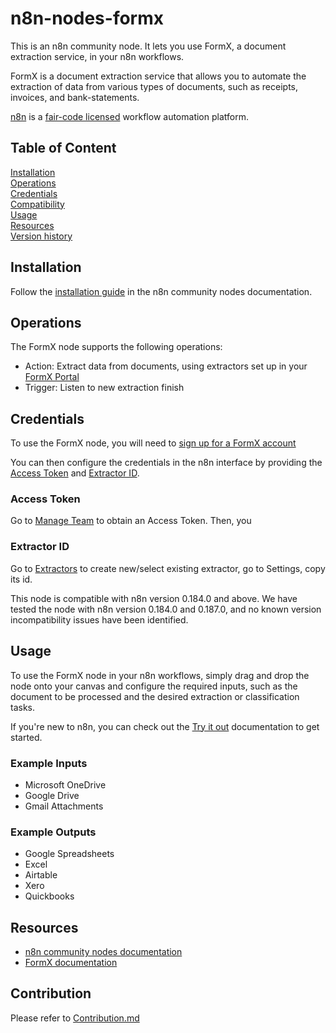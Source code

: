 # n8n-nodes-formx

This is an n8n community node. It lets you use FormX, a document extraction service, in your n8n workflows.

FormX is a document extraction service that allows you to automate the extraction of data from various types of documents, such as receipts, invoices, and bank-statements.

[n8n](https://n8n.io/) is a [fair-code licensed](https://docs.n8n.io/reference/license/) workflow automation platform.

## Table of Content
[Installation](#installation)  
[Operations](#operations)  
[Credentials](#credentials)  
[Compatibility](#compatibility)  
[Usage](#usage)  
[Resources](#resources)  
[Version history](#version-history)  

## Installation

Follow the [installation guide](https://docs.n8n.io/integrations/community-nodes/installation/) in the n8n community nodes documentation.

[comment]: <> (TODO: Add installation instruction here after public n8n package is available)

## Operations

The FormX node supports the following operations:

- Action: Extract data from documents, using extractors set up in your [FormX Portal](www.formextractorai.com)
- Trigger: Listen to new extraction finish

## Credentials

To use the FormX node, you will need to [sign up for a FormX account](https://auth.formextractorai.com/signup)

You can then configure the credentials in the n8n interface by providing the [Access Token](#access-token) and [Extractor ID](#extractor-id).

### Access Token
Go to [Manage Team](https://formextractorai.com/team) to obtain an Access Token. 
Then, you

### Extractor ID
Go to [Extractors](https://formextractorai.com/extractor) to create new/select existing extractor, go to Settings, copy its id.

This node is compatible with n8n version 0.184.0 and above. We have tested the node with n8n version 0.184.0 and 0.187.0, and no known version incompatibility issues have been identified.

## Usage

To use the FormX node in your n8n workflows, simply drag and drop the node onto your canvas and configure the required inputs, such as the document to be processed and the desired extraction or classification tasks.

If you're new to n8n, you can check out the [Try it out](https://docs.n8n.io/try-it-out/) documentation to get started.

### Example Inputs

- Microsoft OneDrive
- Google Drive
- Gmail Attachments


### Example Outputs

- Google Spreadsheets
- Excel
- Airtable
- Xero
- Quickbooks 

## Resources

* [n8n community nodes documentation](https://docs.n8n.io/integrations/community-nodes/)
* [FormX documentation](https://help.formx.ai/)

## Contribution
Please refer to [Contribution.md](https://github.com/FormX-ai/n8n-nodes-formx/Contribution.md)

